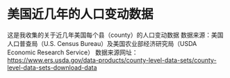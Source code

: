# 美国近几年的人口变动数据
这是我收集的关于近几年美国每个县（county）的人口变动数据 
数据来源：美国人口普查局（U.S. Census Bureau）及美国农业部经济研究局（USDA Economic Research Service） 
数据来源网址：https://www.ers.usda.gov/data-products/county-level-data-sets/county-level-data-sets-download-data

